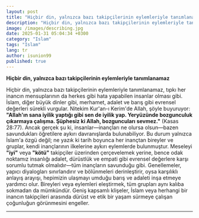 ```yaml
---
layout: post
title: "Hiçbir din, yalnızca bazı takipçilerinin eylemleriyle tanımlanamaz"
description: "Hiçbir din, yalnızca bazı takipçilerinin eylemleriyle tanımlanamaz, tıpkı her inancın mensuplarının da herkes gibi hata yapabilen insanlar olması gibi."
image: /images/describing.jpg
date: 2025-01-31 05:04:34 +0300
category: "Islam" 
tags: "Islam" 
lang: tr
author: isunion99
published: true
---
```


**Hiçbir din, yalnızca bazı takipçilerinin eylemleriyle tanımlanamaz**

Hiçbir din, yalnızca bazı takipçilerinin eylemleriyle tanımlanamaz, tıpkı her inancın mensuplarının da herkes gibi hata yapabilen insanlar olması gibi. İslam, diğer büyük dinler gibi, merhamet, adalet ve barış gibi evrensel değerleri sürekli vurgular. Nitekim Kur'an-ı Kerim'de Allah, şöyle buyuruyor: **"Allah'ın sana iyilik yaptığı gibi sen de iyilik yap. Yeryüzünde bozgunculuk çıkarmaya çalışma. Şüphesiz ki Allah, bozguncuları sevmez."** (Kasas 28:77). Ancak gerçek şu ki, insanlar—inançları ne olursa olsun—bazen savundukları öğretilere aykırı davranışlarda bulunabiliyor. Bu durum yalnızca İslam'a özgü değil; ne yazık ki tarih boyunca her inançtan bireyler ve gruplar, kendi inançlarının ilkelerine aykırı eylemlerde bulunmuştur. Meseleyi **"iyi"** veya **"kötü"** takipçiler üzerinden çerçevelemek yerine, bence odak noktamız insanlığı adalet, dürüstlük ve empati gibi evrensel değerlere karşı sorumlu tutmak olmalıdır—tüm inançların savunduğu gibi. Genellemeler, yapıcı diyalogları sınırlandırır ve bölünmeleri derinleştirir, oysa karşılıklı anlayış arayışı, hepimizin ulaşmayı umduğu barış ve adaleti inşa etmeye yardımcı olur. Bireyleri veya eylemleri eleştirmek, tüm grupları aynı kalıba sokmadan da mümkündür. Geniş kapsamlı klişeler, İslam veya herhangi bir inancın takipçileri arasında dürüst ve etik bir yaşam sürmeye çalışan çoğunluğun görünmesini engeller.

---